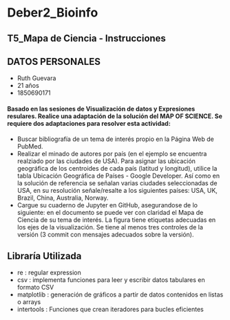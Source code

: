# Deber2_Bioinfo
## T5_Mapa de Ciencia - Instrucciones
## DATOS PERSONALES
- Ruth Guevara
- 21 años
- 1850690171
#### Basado en las sesiones de Visualización de datos y Expresiones resulares. Realice una adaptación de la solución del MAP OF SCIENCE. Se requiere dos adaptaciones para resolver esta actividad:

- Buscar bibliografía de un tema de interés propio en la Página Web de PubMed.
- Realizar el minado de autores por país (en el ejemplo se encuentra realziado por las ciudades de USA). Para asignar las ubicación geográfica de los centroides de cada país (latitud y longitud), utilice la tabla  Ubicación Geográfica de Países - Google Developer. Así como en la solución de referencia se señalan varias ciudades seleccionadas de USA, en su resolución señale/resalte a los siguientes países: USA, UK, Brazil, China, Australia, Norway.  
- Cargue su cuaderno de Jupyter en GitHub, asegurandose de lo siguiente: en el documento se puede ver con claridad el Mapa de Ciencia de su tema de interés. La figura tiene etiquetas adecuadas en los ejes de la visualización. Se tiene al menos tres controles de la versión (3 commit con mensajes adecuados sobre la versión).
## Libraría Utilizada
- re : regular expression
- csv : implementa funciones para leer y escribir datos tabulares en formato CSV
- matplotlib :  generación de gráficos a partir de datos contenidos en listas o arrays
- intertools : Funciones que crean iteradores para bucles eficientes
